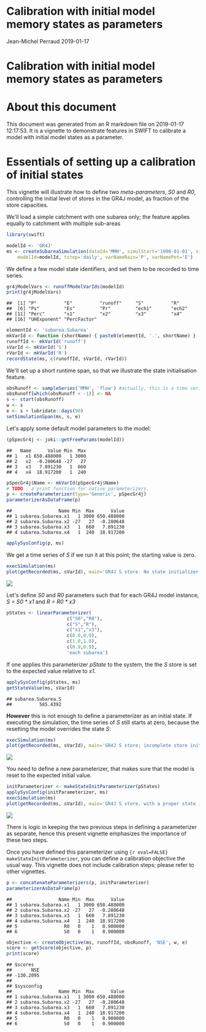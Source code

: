 Calibration with initial model memory states as parameters
================
Jean-Michel Perraud
2019-01-17

Calibration with initial model memory states as parameters
==========================================================

About this document
===================

This document was generated from an R markdown file on 2019-01-17 12:17:53. It is a vignette to demonstrate features in SWIFT to calibrate a model with initial model states as a parameter.

Essentials of setting up a calibration of initial states
========================================================

This vignette will illustrate how to define two *meta-parameters*, *S0* and *R0*, controlling the initial level of stores in the GR4J model, as fraction of the store capacities.

We'll load a simple catchment with one subarea only; the feature applies equally to catchment with multiple sub-areas

``` r
library(swift)

modelId <- 'GR4J'
ms <- createSubareaSimulation(dataId='MMH', simulStart='1990-01-01', simulEnd='2005-12-31', 
    modelId=modelId, tstep='daily', varNameRain='P', varNamePet='E')
```

We define a few model state identifiers, and set them to be recorded to time series.

``` r
gr4jModelVars <- runoffModelVarIds(modelId)
print(gr4jModelVars)
```

    ##  [1] "P"          "E"          "runoff"     "S"          "R"         
    ##  [6] "Ps"         "Es"         "Pr"         "ech1"       "ech2"      
    ## [11] "Perc"       "x1"         "x2"         "x3"         "x4"        
    ## [16] "UHExponent" "PercFactor"

``` r
elementId <- 'subarea.Subarea'
mkVarId <- function (shortName) { paste0(elementId, '.', shortName) }
runoffId <- mkVarId('runoff')
sVarId <- mkVarId('S')
rVarId <- mkVarId('R')
recordState(ms, c(runoffId, sVarId, rVarId))
```

We'll set up a short runtime span, so that we illustrate the state initialisation feature.

``` r
obsRunoff <- sampleSeries('MMH', 'flow') #actually, this is a time series of runoff depth, not streamflow rate
obsRunoff[which(obsRunoff < -1)] <- NA
s <- start(obsRunoff)
w <- s
e <- s + lubridate::days(90)
setSimulationSpan(ms, s, e)
```

Let's apply some default model parameters to the model:

``` r
(pSpecGr4j <- joki::getFreeParams(modelId))
```

    ##   Name      Value Min  Max
    ## 1   x1 650.488000   1 3000
    ## 2   x2  -0.280648 -27   27
    ## 3   x3   7.891230   1  660
    ## 4   x4  18.917200   1  240

``` r
pSpecGr4j$Name <- mkVarId(pSpecGr4j$Name)
# TODO : a print function for native parameterizers.
p <- createParameterizer(type='Generic', pSpecGr4j)
parameterizerAsDataFrame(p)
```

    ##                 Name Min  Max      Value
    ## 1 subarea.Subarea.x1   1 3000 650.488000
    ## 2 subarea.Subarea.x2 -27   27  -0.280648
    ## 3 subarea.Subarea.x3   1  660   7.891230
    ## 4 subarea.Subarea.x4   1  240  18.917200

``` r
applySysConfig(p, ms)
```

We get a time series of *S* if we run it at this point; the starting value is zero.

``` r
execSimulation(ms)
plot(getRecorded(ms, sVarId), main='GR4J S store. No state initializer')
```

<img src="./calibration_initial_states_files/figure-markdown_github/unnamed-chunk-6-1.png" style="display:block; margin: auto" style="display: block; margin: auto;" />

Let's define *S0* and *R0* parameters such that for each GR4J model instance, *S = S0 \* x1* and *R = R0 \* x3*

``` r
pStates <- linearParameterizer(
                      c("S0","R0"), 
                      c("S","R"), 
                      c("x1","x3"),
                      c(0.0,0.0), 
                      c(1.0,1.0), 
                      c(0.9,0.9), 
                      'each subarea')
```

If one applies this parameterizer *pState* to the system, the the *S* store is set to the expected value relative to *x1*.

``` r
applySysConfig(pStates, ms)
getStateValue(ms, sVarId)
```

    ## subarea.Subarea.S 
    ##          585.4392

**However** this is not enough to define a parameterizer as an initial state. If executing the simulation, the time series of *S* still starts at zero, because the resetting the model overrides the state *S*:

``` r
execSimulation(ms)
plot(getRecorded(ms, sVarId), main='GR4J S store; incomplete store initialization')
```

<img src="./calibration_initial_states_files/figure-markdown_github/unnamed-chunk-9-1.png" style="display:block; margin: auto" style="display: block; margin: auto;" />

You need to define a new parameterizer, that makes sure that the model is reset to the expected initial value.

``` r
initParameterizer <- makeStateInitParameterizer(pStates)
applySysConfig(initParameterizer, ms)
execSimulation(ms)
plot(getRecorded(ms, sVarId), main='GR4J S store, with a proper state initializer')
```

<img src="./calibration_initial_states_files/figure-markdown_github/unnamed-chunk-10-1.png" style="display:block; margin: auto" style="display: block; margin: auto;" />

There is logic in keeping the two previous steps in defining a parameterizer as separate, hence this present vignette emphasizes the importance of these two steps.

Once you have defined this parameterizer using `{r eval=FALSE} makeStateInitParameterizer`, you can define a calibration objective the usual way. This vignette does not include calibration steps; please refer to other vignettes.

``` r
p <- concatenateParameterizers(p, initParameterizer)
parameterizerAsDataFrame(p)
```

    ##                 Name Min  Max      Value
    ## 1 subarea.Subarea.x1   1 3000 650.488000
    ## 2 subarea.Subarea.x2 -27   27  -0.280648
    ## 3 subarea.Subarea.x3   1  660   7.891230
    ## 4 subarea.Subarea.x4   1  240  18.917200
    ## 5                 R0   0    1   0.900000
    ## 6                 S0   0    1   0.900000

``` r
objective <- createObjective(ms, runoffId, obsRunoff, 'NSE', w, e)
score <- getScore(objective, p)
print(score)
```

    ## $scores
    ##       NSE 
    ## -130.2095 
    ## 
    ## $sysconfig
    ##                 Name Min  Max      Value
    ## 1 subarea.Subarea.x1   1 3000 650.488000
    ## 2 subarea.Subarea.x2 -27   27  -0.280648
    ## 3 subarea.Subarea.x3   1  660   7.891230
    ## 4 subarea.Subarea.x4   1  240  18.917200
    ## 5                 R0   0    1   0.900000
    ## 6                 S0   0    1   0.900000

